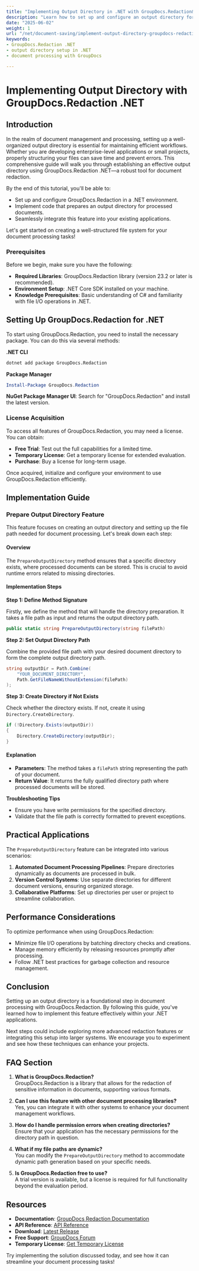 ```yaml
---
title: "Implementing Output Directory in .NET with GroupDocs.Redaction&#58; A Comprehensive Guide"
description: "Learn how to set up and configure an output directory for document processing using GroupDocs.Redaction .NET. This guide covers setup, implementation, and integration."
date: "2025-06-02"
weight: 1
url: "/net/document-saving/implement-output-directory-groupdocs-redaction-dotnet/"
keywords:
- GroupDocs.Redaction .NET
- output directory setup in .NET
- document processing with GroupDocs

---
```



# Implementing Output Directory with GroupDocs.Redaction .NET

## Introduction

In the realm of document management and processing, setting up a well-organized output directory is essential for maintaining efficient workflows. Whether you are developing enterprise-level applications or small projects, properly structuring your files can save time and prevent errors. This comprehensive guide will walk you through establishing an effective output directory using GroupDocs.Redaction .NET—a robust tool for document redaction.

By the end of this tutorial, you'll be able to:
- Set up and configure GroupDocs.Redaction in a .NET environment.
- Implement code that prepares an output directory for processed documents.
- Seamlessly integrate this feature into your existing applications.

Let's get started on creating a well-structured file system for your document processing tasks!

### Prerequisites

Before we begin, make sure you have the following:
- **Required Libraries**: GroupDocs.Redaction library (version 23.2 or later is recommended).
- **Environment Setup**: .NET Core SDK installed on your machine.
- **Knowledge Prerequisites**: Basic understanding of C# and familiarity with file I/O operations in .NET.

## Setting Up GroupDocs.Redaction for .NET

To start using GroupDocs.Redaction, you need to install the necessary package. You can do this via several methods:

**.NET CLI**

```bash
dotnet add package GroupDocs.Redaction
```

**Package Manager**

```powershell
Install-Package GroupDocs.Redaction
```

**NuGet Package Manager UI**: Search for "GroupDocs.Redaction" and install the latest version.

### License Acquisition

To access all features of GroupDocs.Redaction, you may need a license. You can obtain:
- **Free Trial**: Test out the full capabilities for a limited time.
- **Temporary License**: Get a temporary license for extended evaluation.
- **Purchase**: Buy a license for long-term usage.

Once acquired, initialize and configure your environment to use GroupDocs.Redaction efficiently.

## Implementation Guide

### Prepare Output Directory Feature

This feature focuses on creating an output directory and setting up the file path needed for document processing. Let's break down each step:

#### Overview

The `PrepareOutputDirectory` method ensures that a specific directory exists, where processed documents can be stored. This is crucial to avoid runtime errors related to missing directories.

#### Implementation Steps

**Step 1: Define Method Signature**

Firstly, we define the method that will handle the directory preparation. It takes a file path as input and returns the output directory path.

```csharp
public static string PrepareOutputDirectory(string filePath)
```

**Step 2: Set Output Directory Path**

Combine the provided file path with your desired document directory to form the complete output directory path.

```csharp
string outputDir = Path.Combine(
    "YOUR_DOCUMENT_DIRECTORY", 
    Path.GetFileNameWithoutExtension(filePath)
);
```

**Step 3: Create Directory if Not Exists**

Check whether the directory exists. If not, create it using `Directory.CreateDirectory`.

```csharp
if (!Directory.Exists(outputDir))
{
    Directory.CreateDirectory(outputDir);
}
```

#### Explanation

- **Parameters**: The method takes a `filePath` string representing the path of your document.
- **Return Value**: It returns the fully qualified directory path where processed documents will be stored.

**Troubleshooting Tips**

- Ensure you have write permissions for the specified directory.
- Validate that the file path is correctly formatted to prevent exceptions.

## Practical Applications

The `PrepareOutputDirectory` feature can be integrated into various scenarios:

1. **Automated Document Processing Pipelines**: Prepare directories dynamically as documents are processed in bulk.
2. **Version Control Systems**: Use separate directories for different document versions, ensuring organized storage.
3. **Collaborative Platforms**: Set up directories per user or project to streamline collaboration.

## Performance Considerations

To optimize performance when using GroupDocs.Redaction:
- Minimize file I/O operations by batching directory checks and creations.
- Manage memory efficiently by releasing resources promptly after processing.
- Follow .NET best practices for garbage collection and resource management.

## Conclusion

Setting up an output directory is a foundational step in document processing with GroupDocs.Redaction. By following this guide, you've learned how to implement this feature effectively within your .NET applications. 

Next steps could include exploring more advanced redaction features or integrating this setup into larger systems. We encourage you to experiment and see how these techniques can enhance your projects.

## FAQ Section

1. **What is GroupDocs.Redaction?**  
   GroupDocs.Redaction is a library that allows for the redaction of sensitive information in documents, supporting various formats.

2. **Can I use this feature with other document processing libraries?**  
   Yes, you can integrate it with other systems to enhance your document management workflows.

3. **How do I handle permission errors when creating directories?**  
   Ensure that your application has the necessary permissions for the directory path in question.

4. **What if my file paths are dynamic?**  
   You can modify the `PrepareOutputDirectory` method to accommodate dynamic path generation based on your specific needs.

5. **Is GroupDocs.Redaction free to use?**  
   A trial version is available, but a license is required for full functionality beyond the evaluation period.

## Resources

- **Documentation**: [GroupDocs Redaction Documentation](https://docs.groupdocs.com/redaction/net/)
- **API Reference**: [API Reference](https://reference.groupdocs.com/redaction/net)
- **Download**: [Latest Release](https://releases.groupdocs.com/redaction/net/)
- **Free Support**: [GroupDocs Forum](https://forum.groupdocs.com/c/redaction/10)
- **Temporary License**: [Get Temporary License](https://purchase.groupdocs.com/temporary-license/)

Try implementing the solution discussed today, and see how it can streamline your document processing tasks!
